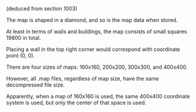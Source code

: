 (deduced from section 1003)

The map is shaped in a diamond, and so is the map data when stored.

At least in terms of walls and buildings, the map consists of small squares 19800 in total.

Placing a wall in the top right corner would correspond with coordinate point (0, 0).

There are four sizes of maps: 160x160, 200x200, 300x300, and 400x400.

However, all .map files, regardless of map size, have the same decompressed file size.

Apparently, when a map of 160x160 is used, the same 400x400 coordinate system is used, but only the center of that space is used.